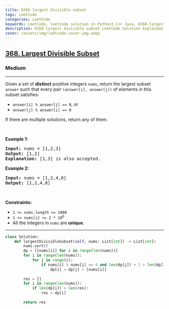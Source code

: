 ```yaml
---
title: 0368 largest divisible subset
tags: LeetCode
categories: LeetCode
keywords: LeetCode, leetcode solution in Python3 C++ Java, 0368-largest-divisible-subset solution
description: 0368 largest divisible subset LeetCode Solution Explained
cover: /assets/img/leetcode-cover-img.webp
---
```





<h2><a href="https://leetcode.com/problems/largest-divisible-subset/">368. Largest Divisible Subset</a></h2><h3>Medium</h3><hr><div><p>Given a set of <strong>distinct</strong> positive integers <code>nums</code>, return the largest subset <code>answer</code> such that every pair <code>(answer[i], answer[j])</code> of elements in this subset satisfies:</p>

<ul>
	<li><code>answer[i] % answer[j] == 0</code>, or</li>
	<li><code>answer[j] % answer[i] == 0</code></li>
</ul>

<p>If there are multiple solutions, return any of them.</p>

<p>&nbsp;</p>
<p><strong class="example">Example 1:</strong></p>

<pre><strong>Input:</strong> nums = [1,2,3]
<strong>Output:</strong> [1,2]
<strong>Explanation:</strong> [1,3] is also accepted.
</pre>

<p><strong class="example">Example 2:</strong></p>

<pre><strong>Input:</strong> nums = [1,2,4,8]
<strong>Output:</strong> [1,2,4,8]
</pre>

<p>&nbsp;</p>
<p><strong>Constraints:</strong></p>

<ul>
	<li><code>1 &lt;= nums.length &lt;= 1000</code></li>
	<li><code>1 &lt;= nums[i] &lt;= 2 * 10<sup>9</sup></code></li>
	<li>All the integers in <code>nums</code> are <strong>unique</strong>.</li>
</ul>
</div>

---




```python
class Solution:
    def largestDivisibleSubset(self, nums: List[int]) -> List[int]:
        nums.sort()
        dp = [[nums[i]] for i in range(len(nums))]
        for i in range(len(nums)):
            for j in range(i):
                if nums[i] % nums[j] == 0 and len(dp[j]) + 1 > len(dp[i]):
                    dp[i] = dp[j] + [nums[i]]
        
        res = []
        for i in range(len(nums)):
            if len(dp[i]) > len(res):
                res = dp[i]
        
        return res
```

